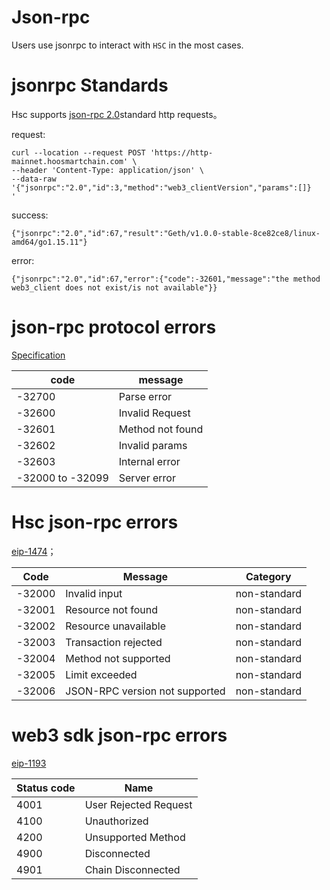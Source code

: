 # Json-rpc
Users use jsonrpc to interact with `HSC` in the most cases.

# jsonrpc Standards

Hsc supports [json-rpc 2.0](https://www.jsonrpc.org/specification)standard http requests。

request:

```
curl --location --request POST 'https://http-mainnet.hoosmartchain.com' \
--header 'Content-Type: application/json' \
--data-raw '{"jsonrpc":"2.0","id":3,"method":"web3_clientVersion","params":[]}
'
```

success:

```
{"jsonrpc":"2.0","id":67,"result":"Geth/v1.0.0-stable-8ce82ce8/linux-amd64/go1.15.11"}
```

error:

```
{"jsonrpc":"2.0","id":67,"error":{"code":-32601,"message":"the method web3_client does not exist/is not available"}}
```

# json-rpc protocol errors 
<!-- 协议级别的错误 -->

[Specification](http://wiki.geekdream.com/Specification/json-rpc_2.0.html)


| code             | message                    |
| ---------------- | -------------------------- |
| -32700           | Parse error |
| -32600           | Invalid Request    |
| -32601           | Method not found |
| -32602           | Invalid params   |
| -32603           | Internal error   |
| -32000 to -32099 | Server error     |

# Hsc json-rpc errors

[eip-1474](https://eips.ethereum.org/EIPS/eip-1474#error-codes)；


| Code   | Message                        | Category     |
| ------ | ------------------------------ | ------------ |
| -32000 | Invalid input     | non-standard |
| -32001 | Resource not found         | non-standard |
| -32002 | Resource unavailable       | non-standard |
| -32003 | Transaction rejected       | non-standard |
| -32004 | Method not supported       | non-standard |
| -32005 | Limit exceeded             | non-standard |
| -32006 | JSON-RPC version not supported | non-standard |


# web3 sdk json-rpc errors

[eip-1193](https://eips.ethereum.org/EIPS/eip-1193#provider-errors)

| Status code | Name                  |
| ----------- | --------------------- |
| 4001        | User Rejected Request  | 
| 4100        | Unauthorized         |
| 4200        | Unsupported Method   |
| 4900        | Disconnected |
| 4901        | Chain Disconnected |